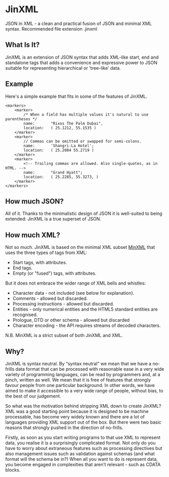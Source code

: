 # JinXML

JSON in XML - a clean and practical fusion of JSON and minimal XML syntax. Recommended file extension .jinxml

## What Is It?

JinXML is an extension of JSON syntax that adds XML-like start, end and standalone tags that adds a convenience and expressive power to JSON suitable for representing hierarchical or 'tree-like' data. 

## Example

Here's a simple example that fits in some of the features of JinXML.
```
<markers> 
    <marker>
        /* When a field has multiple values it's natural to use parentheses */
        name:       "Rixos The Palm Dubai",
        location:   ( 25.1212, 55.1535 )
    </marker>
    <marker>
        // Commas can be omitted or swapped for semi-colons. 
        name:       'Shangri-La Hotel';
        location:   ( 25.2084 55.2719 )
    </marker>
    <marker>
        <!-- Trailing commas are allowed. Also single-quotes, as in HTML. -->
        name:       "Grand Hyatt";
        location:   ( 25.2285, 55.3273, )
    </marker>
</markers>
```



## How much JSON?

All of it. Thanks to the minimalistic design of JSON it is well-suited to being extended: JinXML is a true superset of JSON.

## How much XML?

Not so much. JinXML is based on the minimal XML subset [MinXML](https://github.com/sfkleach/MinXML) that uses the three types of tags from XML:

* Start tags, with attributes.
* End tags.
* Empty (or "fused") tags, with attributes.

But it does not embrace the wider range of XML bells and whistles:

* Character data - not included (see below for explanation).
* Comments - allowed but discarded.
* Processing instructions - allowed but discarded.
* Entities - only numerical entities and the HTML5 standard entities are recognised.
* Prologue, DTD or other schema - allowed but discarded
* Character encoding - the API requires streams of decoded characters.

N.B. MinXML is a strict subset of both JinXML and XML.

## Why?

JinXML is syntax neutral. By “syntax neutral” we mean that we have a no-frills data format that can be processed with reasonable ease in a very wide variety of programming languages, can be read by programmers and, at a pinch, written as well. We mean that it is free of features that strongly favour people from one particular background. In other words, we have aimed to make it accessible to a very wide range of people, without bias, to the best of our judgement.

So what was the motivation behind stripping XML down to create JinXML? XML was a good starting point because it is designed to be machine processable, has become very widely known and there are a lot of languages providing XML support out of the box. But there were two basic reasons that strongly pushed in the direction of no-frills.

Firstly, as soon as you start writing programs to that use XML to represent data, you realise it is a surprisingly complicated format. Not only do you have to worry about extraneous features such as processing directives but also management issues such as validation against schemas (and what format will the schema be in?) When all you want to do is represent data, you become engaged in complexities that aren’t relevant - such as CDATA blocks.
